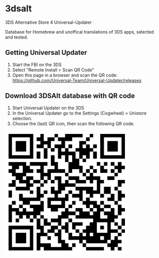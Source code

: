 # 3dsalt
3DS Alternative Store 4 Universal-Updater

Database for Homebrew and unoffical translations of 3DS apps, selected and tested.

## Getting Universal Updater
1. Start the FBI on the 3DS 
2. Select "Remote Install > Scan QR Code"
3. Open this page in a browser and scan the QR code:
https://github.com/Universal-Team/Universal-Updater/releases

## Download 3DSAlt database with QR code
1. Start Universal Updater on the 3DS
2. In the Universal Updater go to the Settings (Cogwheel) > Unistore selection.
3. Choose the (last) QR icon, then scan the following QR code.

![QR kód](3dsalt_qrcode.png)

